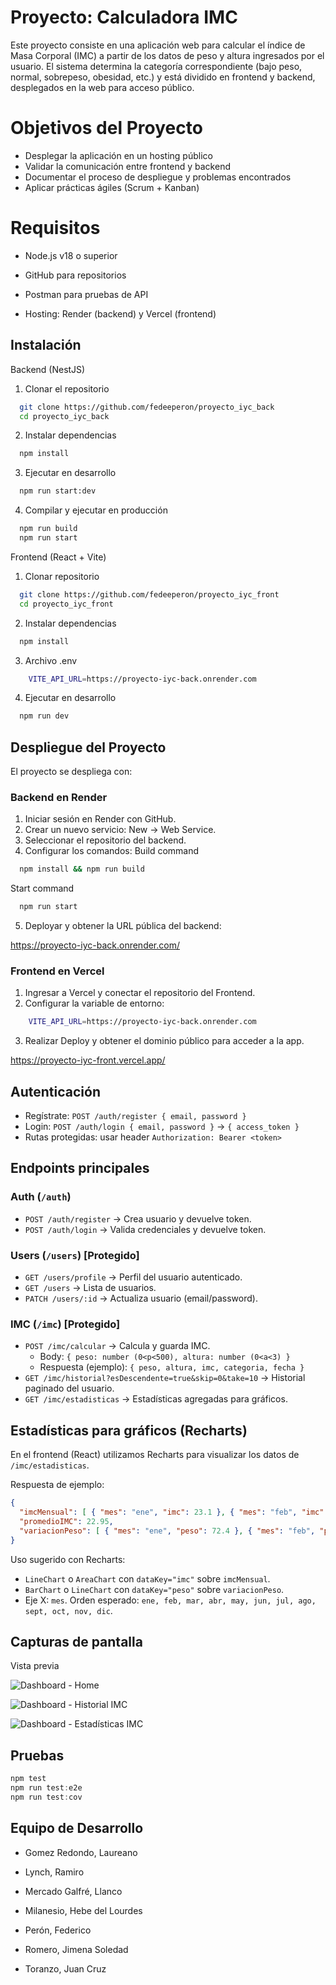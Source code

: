 
# Proyecto: Calculadora IMC 

Este proyecto consiste en una aplicación web para calcular el índice de Masa Corporal (IMC) a partir de los datos de peso y altura ingresados por el usuario.
El sistema determina la categoría correspondiente (bajo peso, normal, sobrepeso, obesidad, etc.) y está dividido en frontend y backend, desplegados en la web para acceso público.


# Objetivos del Proyecto

* Desplegar la aplicación en un hosting público  
* Validar la comunicación entre frontend y backend  
* Documentar el proceso de despliegue y problemas encontrados  
* Aplicar prácticas ágiles (Scrum + Kanban)  

# Requisitos 

* Node.js v18 o superior

* GitHub para repositorios

* Postman para pruebas de API

* Hosting: Render (backend) y Vercel (frontend)

## Instalación

Backend (NestJS)

1. Clonar el repositorio
```bash
  git clone https://github.com/fedeeperon/proyecto_iyc_back
  cd proyecto_iyc_back
```
2. Instalar dependencias
```bash
  npm install
```
3. Ejecutar en desarrollo
```bash
  npm run start:dev
```
4. Compilar y ejecutar en producción
```bash
  npm run build
  npm run start
```

Frontend (React + Vite)

1. Clonar repositorio
```bash
  git clone https://github.com/fedeeperon/proyecto_iyc_front
  cd proyecto_iyc_front
```

2. Instalar dependencias
```bash
  npm install
```
3. Archivo .env
```bash
    VITE_API_URL=https://proyecto-iyc-back.onrender.com
```
4. Ejecutar en desarrollo
```bash
  npm run dev
```
## Despliegue del Proyecto

El proyecto se despliega con:

### Backend en Render
1. Iniciar sesión en Render con GitHub.
2. Crear un nuevo servicio: New → Web Service.
3. Seleccionar el repositorio del backend.
4. Configurar los comandos:
Build command
```bash
  npm install && npm run build
```
Start command
```bash
  npm run start
```
5. Deployar y obtener la URL pública del backend:

https://proyecto-iyc-back.onrender.com/

### Frontend en Vercel
1. Ingresar a Vercel y conectar el repositorio del Frontend.
2. Configurar la variable de entorno:
```bash
    VITE_API_URL=https://proyecto-iyc-back.onrender.com
```
3. Realizar Deploy y obtener el dominio público para acceder a la app. 

https://proyecto-iyc-front.vercel.app/

## Autenticación
- Regístrate: `POST /auth/register { email, password }`
- Login: `POST /auth/login { email, password }` → `{ access_token }`
- Rutas protegidas: usar header `Authorization: Bearer <token>`

## Endpoints principales

### Auth (`/auth`)
- `POST /auth/register` → Crea usuario y devuelve token.
- `POST /auth/login` → Valida credenciales y devuelve token.

### Users (`/users`) [Protegido]
- `GET /users/profile` → Perfil del usuario autenticado.
- `GET /users` → Lista de usuarios.
- `PATCH /users/:id` → Actualiza usuario (email/password).

### IMC (`/imc`) [Protegido]
- `POST /imc/calcular` → Calcula y guarda IMC.
  - Body: `{ peso: number (0<p<500), altura: number (0<a<3) }`
  - Respuesta (ejemplo): `{ peso, altura, imc, categoria, fecha }`
- `GET /imc/historial?esDescendente=true&skip=0&take=10` → Historial paginado del usuario.
- `GET /imc/estadisticas` → Estadísticas agregadas para gráficos.

## Estadísticas para gráficos (Recharts)
En el frontend (React) utilizamos Recharts para visualizar los datos de `/imc/estadisticas`.

Respuesta de ejemplo:

```json
{
  "imcMensual": [ { "mes": "ene", "imc": 23.1 }, { "mes": "feb", "imc": 22.8 } ],
  "promedioIMC": 22.95,
  "variacionPeso": [ { "mes": "ene", "peso": 72.4 }, { "mes": "feb", "peso": 71.8 } ]
}
```

Uso sugerido con Recharts:
- `LineChart` o `AreaChart` con `dataKey="imc"` sobre `imcMensual`.
- `BarChart` o `LineChart` con `dataKey="peso"` sobre `variacionPeso`.
- Eje X: `mes`. Orden esperado: `ene, feb, mar, abr, may, jun, jul, ago, sept, oct, nov, dic`.



## Capturas de pantalla 

Vista previa 

![Dashboard - Home](public/Inicio_secion.jpg)

![Dashboard - Historial IMC](public/Historial.jpg)

![Dashboard - Estadísticas IMC](public/Estadistidas.jpg)

## Pruebas

```powershell
npm test
npm run test:e2e
npm run test:cov
```


## Equipo de Desarrollo 

* Gomez Redondo, Laureano

* Lynch, Ramiro

* Mercado Galfré, Llanco

* Milanesio, Hebe del Lourdes

* Perón, Federico

* Romero, Jimena Soledad

* Toranzo, Juan Cruz
